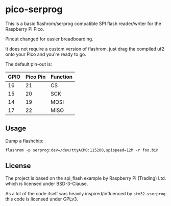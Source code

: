 # pico-serprog

This is a basic flashrom/serprog compatible SPI flash reader/writer for the Raspberry Pi Pico.

Pinout changed for easier breadboarding.

It does not require a custom version of flashrom, just drag the compiled uf2 onto your Pico and you're ready to go.

The default pin-out is:

| GPIO | Pico Pin | Function |
|------|----------|----------|
| 16   |    21    | CS       |
| 15   |    20    | SCK      |
| 14   |    19    | MOSI     |
| 17   |    22    | MISO     |

## Usage

Dump a flashchip:

```
flashrom -p serprog:dev=/dev/ttyACM0:115200,spispeed=12M -r foo.bin
```

## License

The project is based on the spi_flash example by Raspberry Pi (Trading) Ltd. which is licensed under BSD-3-Clause.

As a lot of the code itself was heavily inspired/influenced by `stm32-vserprog` this code is licensed under GPLv3.
